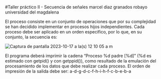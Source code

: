 #Taller práctico II - Secuencia de señales
marcel diaz granados robayo   
universidad del magdalena

El proceso consiste en un conjunto de operaciones que por su complejidad se han decidido implementar en procesos hijos independientes. Cada proceso debe ser aplicado en un orden especifico, por lo que, en su conjunto, la secuencia es:


![Captura de pantalla 2023-10-17 a la(s) 12 10 05 a m](https://github.com/marceldgr/ejercicio-de-se-ales/assets/100010339/705e7cc2-d7f4-48b5-a809-8b1663409d44)


El programa deberá imprimir la cadena
“Proceso %d padre [%d]” (%d es estimado con getpid() y con getppid()), como resultado de la emulación del procesamiento de los datos que debe realizar cada proceso.
El orden de impresión de la salida debe ser:
a-d-g-d-c-f-h-i-h-f-c-b-e-b-a
